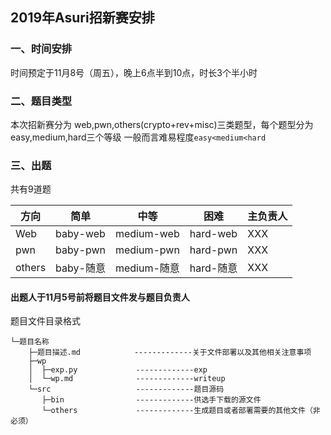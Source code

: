 ## 2019年Asuri招新赛安排
### 一、时间安排
时间预定于11月8号（周五），晚上6点半到10点，时长3个半小时
### 二、题目类型
本次招新赛分为 web,pwn,others(crypto+rev+misc)三类题型，每个题型分为easy,medium,hard三个等级
一般而言难易程度`easy<medium<hard`
### 三、出题
共有9道题


|方向|简单|中等|困难|主负责人|
|---|-------|--------|---------|-----|
|Web|baby-web|medium-web|hard-web|XXX|
|pwn|baby-pwn|medium-pwn|hard-pwn|XXX|
|others|baby-随意|medium-随意|hard-随意|XXX|

#### 出题人于11月5号前将题目文件发与题目负责人
题目文件目录格式
```
└─题目名称
    ├─题目描述.md            -------------关于文件部署以及其他相关注意事项         
    ├─wp                 
    │  ├─exp.py             -------------exp
    │  └─wp.md              -------------writeup
    └─src                   -------------题目源码
       ├─bin                -------------供选手下载的源文件
       └─others             -------------生成题目或者部署需要的其他文件（非必须）      
```